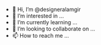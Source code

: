 - 👋 Hi, I’m @designeralamgir
- 👀 I’m interested in ...
- 🌱 I’m currently learning ...
- 💞️ I’m looking to collaborate on ...
- 📫 How to reach me ...

<!---
designeralamgir/designeralamgir is a ✨ special ✨ repository because its `README.md` (this file) appears on your GitHub profile.
You can click the Preview link to take a look at your changes.
--->
